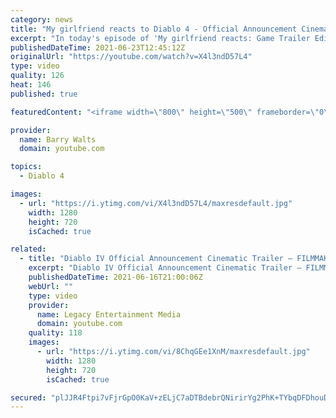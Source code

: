 ```yaml
---
category: news
title: "My girlfriend reacts to Diablo 4 - Official Announcement Cinematic Trailer for the FIRST time"
excerpt: "In today's episode of 'My girlfriend reacts: Game Trailer Edition' we take a look at Diablo 4 - Official Announcement Cinematic Trailer | Blizzcon 2019 Watch as ..."
publishedDateTime: 2021-06-23T12:45:12Z
originalUrl: "https://youtube.com/watch?v=X4l3ndD57L4"
type: video
quality: 126
heat: 146
published: true

featuredContent: "<iframe width=\"800\" height=\"500\" frameborder=\"0\" src=\"https://www.youtube.com/embed/X4l3ndD57L4\" allow=\"accelerometer; autoplay; encrypted-media; gyroscope; picture-in-picture\" allowfullscreen></iframe>"

provider:
  name: Barry Walts
  domain: youtube.com

topics:
  - Diablo 4

images:
  - url: "https://i.ytimg.com/vi/X4l3ndD57L4/maxresdefault.jpg"
    width: 1280
    height: 720
    isCached: true

related:
  - title: "Diablo IV Official Announcement Cinematic Trailer – FILMMAKER REACTION | REVIEW"
    excerpt: "Diablo IV Official Announcement Cinematic Trailer – FILMMAKER REACTION | REVIEW In this video I react to the Diablo IV Official Announcement Cinematic ..."
    publishedDateTime: 2021-06-16T21:00:06Z
    webUrl: ""
    type: video
    provider:
      name: Legacy Entertainment Media
      domain: youtube.com
    quality: 118
    images:
      - url: "https://i.ytimg.com/vi/8ChqGEe1XnM/maxresdefault.jpg"
        width: 1280
        height: 720
        isCached: true

secured: "plJJR4Ftpi7vFjrGpO0KaV+zELjC7aDTBdebrQNirirYg2PhK+TYbqDFDhouDHVFZHRfxCclWKG/XfScKDrRtzXw+RRLGJXIfMbbsqCwmdRcWzz1j35ebYFLb0QXltgwYpnf74Kv0a4ZZEZMjBhiGPlA9Rar3D70FKKTRzSgwEnFjJ1EvqtTMPJw4ax17tXd+/4STLZttDesuA6YbVvU6w+1dsBc2QPweV3lauYo2VDsRkXWT5ZQo+KeJmvkNkJKB15WoLkw/9AK4lg23+oTMwxtR6RWHO0em7BdPmje/tdOyh4i1eOCWd4XCAZTvEHnFyzr6cnvFHf6CEQNP1zc1wdc19UpTy5RjwMYpG6Zk8/sIyoczwSPxB5pl6HIDAkpOo2+pVX2S8o3tIR/X/Wq6xM4mxqddvP9X1maC8tu15M=;aiZaWF+QafMnQJf1R+hKNQ=="
---
```


